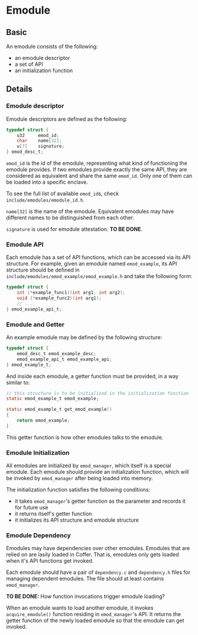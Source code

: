 # Emodule

## Basic

An emodule consists of the following:
- an emodule descriptor
- a set of API
- an initialization function

## Details

### Emodule descriptor

Emodule descriptors are defined as the following:

```C
typedef struct {
	u32 	emod_id;
	char	name[32];
	u[?]	signature;
} emod_desc_t;
```

`emod_id` is the id of the emodule, representing what kind of functioning the emodule provides. If two emodules provide exactly the same API, they are considered as equivalent and share the same `emod_id`. Only one of them can be loaded into a specific enclave.

To see the full list of available `emod_id`s, check `include/emodules/emodule_id.h`.

`name[32]` is the name of the emodule. Equivalent emodules may have different names to be distinguished from each other.

`signature` is used for emodule attestation. **TO BE DONE**.

### Emodule API

Each emodule has a set of API functions, which can be accessed via its API structure. For example, given an emodule named `emod_example`, its API structure should be defined in `include/emodules/emod_example/emod_example.h` and take the following form:

```C
typedef struct {
	int (*example_func1)(int arg1, int arg2);
	void (*example_func2)(int arg1);
	// ...
} emod_example_api_t;
```

### Emodule and Getter

An example emodule may be defined by the following structure:

```C
typedef struct {
	emod_desc_t emod_example_desc;
	emod_example_api_t emod_example_api;
} emod_example_t;
```

And inside each emodule, a getter function must be provided, in a way similar to:

```C
// this structure is to be initialized in the initialization function
static emod_example_t emod_example;

static emod_example_t get_emod_example()
{
	return emod_example;
}
```

This getter function is how other emodules talks to the emodule.

### Emodule Initialization

All emodules are initialized by `emod_manager`, which itself is a special emodule. Each emodule should provide an initialization function, which will be invoked by `emod_manager` after being loaded into memory.

The initialization function satisfies the following conditions:
- it takes `emod_manager`'s getter function as the parameter and records it for future use
- it returns itself's getter function
- it initializes its API structure and emodule structure

### Emodule Dependency

Emodules may have dependencies over other emodules. Emodules that are relied on are lasily loaded in Coffer. That is, emodules only gets loaded when it's API functions get invoked.

Each emodule should have a pair of `dependency.c` and `dependency.h` files for managing dependent emodules. The file should at least contains `emod_manager`.

**TO BE DONE:** How function invocations trigger emodule loading?

When an emodule wants to load another emodule, it invokes `acquire_emodule()` function residing in `emod_manager`'s API. It returns the getter function of the newly loaded emodule so that the emodule can get invoked.